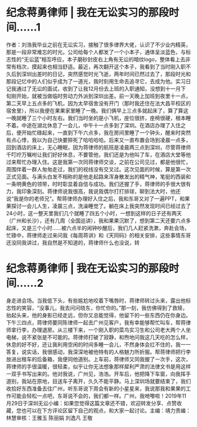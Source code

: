 # 纪念蒋勇律师 | 我在无讼实习的那段时间......1

作者：刘浩我毕业之前在无讼实习，接触了很多律界大佬，认识了不少业内精英，那是一段非常难忘的时光。公司给每个人都发了一个小本子，通体呈淡蓝色，与标志性的“无讼蓝”相互呼应，本子磨砂封皮右上角有无讼的暗纹logo，整体看上去非常有档次，摸起来也相当舒适。最近，再次翻开这个本子，我看到了当时刚入职不久后到深圳出差时的日记，突然感觉时光飞逝，两年时间已然过去了，那段时光和那段记忆中的人们似乎成为了一道光，我时刻用生命去追寻它，去成为他。实习日记我通过了无讼的面试，收到了让我12月份去上班的入职通知，没想到十一月下旬刚开始，就被当做临时劳动力外派到深圳出差。前一天晚上加班到夜里十一点，第二天早上五点多的飞机，因为太早宿舍没有开门（那时我还住在法大昌平校区的宿舍里），所以我便在果果家里睡了一晚。我们俩早上三点多就起床了，算了算这一晚就睡了三个小时左右。我们当时坐的是小飞机，座位很挤，座椅很硬，根本睡不着。中途在湖北休息了一会儿，中午十一点多到了深圳。在酒店办理了入住之后，便开始忙碌起来，一直到下午六点多，我在房间里睡了一个钟头，醒来时突然有点心悸，我以为自己快要猝死了哈哈哈哈。后来又一直布置会场到凌晨一点多，回到酒店的床上，无心睡眠，因为蒋律师的航班是凌晨两三点到深圳，尽管蒋律师千叮咛万嘱咐让我们好好休息，不要管他，我们还是为他叫了车，在酒店大堂等他过来帮忙办理入住。这是我第一次同蒋律师交谈，之前在公司见过，都是他很忙，周围伴着一群人匆匆走过，我们的视线没有交叉过。这次见面的时候，算是第一次正式见面。与满头白发不相称的是他走起路来浑身散发出的精气神，笔挺的西装和一条明黄色的领带，时时彰显着自信与成功。我们还握了手，蒋律师的手很大很有力，我印象深刻。蒋律师说我很高，我说我偶尔打打排球，聊到法大时，他还说“我是你的老师兄”。帮蒋律师办理好入住之后，我和东哥又对了一遍PPT，和果果探讨一会儿人生，凌晨三点，洗澡睡觉了。躺在床上我突然发现时间已经过去了24小时，这一整天里我们几个就睡了四五个小时，一想到这样的日子还有两天（广州和长沙），还有几周（全国巡讲），我和果果沉默了，想到第二天还要六点多起床，又是三个小时……被六点半的闹钟吵醒后，我们几人赶紧洗漱，奔赴会场，忙碌中，蒋律师走过来问我《每周蒋讲》和《天同码》的相关安排，这些事情东哥还没同我讲过，我自然是不知道的，蒋律师什么也没说，转

# 纪念蒋勇律师 | 我在无讼实习的那段时间......2

身走进会场。当我低下头，有些尴尬地咬着下嘴唇时，蒋律师转过头来，露出他标志性的笑容，“没事儿，我去问问晓东，你忙你的。”那一刻，我仿佛得到了救赎，抬起头来，他的身影已经走远，但你又总能觉得，他留下的一些东西仍在你身边。下午三四点，蒋律师要同陈律师一起去广州见客户，我有幸能够帮忙叫车，帮蒋律师拿行李，办理退房。从三楼下来，一个刚入职的菜鸟实习生和公司老大两个人坐电梯，说不紧张是不可能的。蒋律师打破了寂静，和煦地问我这几天吃的怎么样，休息的好不好，还让我利用空闲的时间多睡一会儿，不然身体会扛不住的，我一一答复，说实话，我很感动，我深深地被他特有的人格魅力所折服。帮蒋律师把行李放进出租车的后备箱，我便同他道别。上车前，蒋律师又同我握了一次手，这次，蒋律师的手很温暖，很轻柔，似乎让你无法想象那样犀利严肃的法律文书是用这样一双手书写出来的。他对我说，广州见，浩浩。开车后，他把降下车窗，向我挥手道别，我站在原地，目送车子离开，久久不能平静。马上深圳场就要结束了，我们收拾好东西准备去往广州，听东哥说下周会有新的小星星来，我说那我和果果的工作可能会轻松一点吧，东哥说不会的，我们都一样。广州，我哋嚟啦！2019年11月29日于深圳无讼小编：如果您觉得这篇文章还不错，欢迎转发分享、点赞收藏，您也可以在下方评论区留下自己的观点，和大家一起讨论。主编：靖力责编：林慧审核：王雅玉 陈丽娟 刘逸凡 王敬


